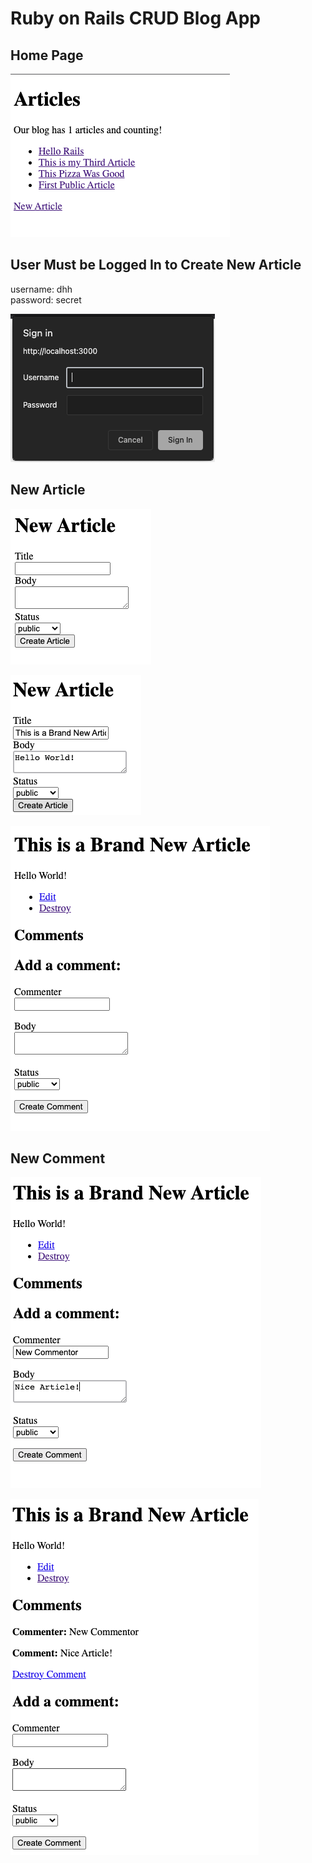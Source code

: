# Ruby on Rails CRUD Blog App

## Home Page
![home page](public/root.png)

## User Must be Logged In to Create New Article

username: dhh <br>
password: secret

![login screen](public/login.png)

## New Article

![new article](public/new%20article.png)

![new article filled out](public/new%20article%20filled.png)

![new article created](public/article%20created.png)

## New Comment
![new comment](public/new%20comment.png)

![new comment submited](public/comment%20created.png)